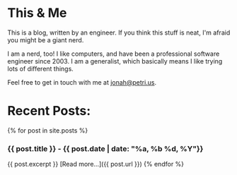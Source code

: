 # This & Me

This is a blog, written by an engineer.  If you think this stuff is neat, I'm afraid you might be a giant nerd.

I am a nerd, too!  I like computers, and have been a professional software engineer since 2003.  I am a generalist, which basically means I like trying lots of different things.

Feel free to get in touch with me at [jonah@petri.us](mailto:jonah@petri.us).

# Recent Posts:

{% for post in site.posts %}
### {{ post.title }} - {{ post.date | date: "%a, %b %d, %Y"}}
{{ post.excerpt }}
[Read more…]({{ post.url }})
{% endfor %}
